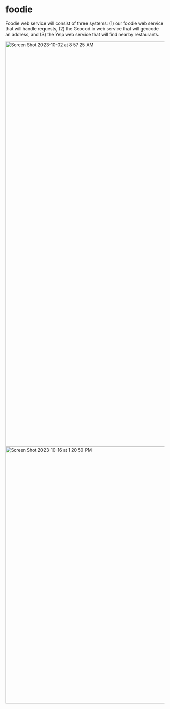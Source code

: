 # foodie

Foodie web service will consist of three systems: (1) our foodie web service that will handle requests, (2) the Geocod.io web service that will
geocode an address, and (3) the Yelp web service that will find nearby restaurants. 

<img width="1276" alt="Screen Shot 2023-10-02 at 8 57 25 AM" src="https://github.com/selimhanerhan/foodie/assets/62727953/6ef071b8-abfd-45a8-b76c-b30a3eefd77a">

<img width="809" alt="Screen Shot 2023-10-16 at 1 20 50 PM" src="https://github.com/selimhanerhan/foodie/assets/62727953/8b11dac7-4b1b-406b-a744-966c47f485c3">
